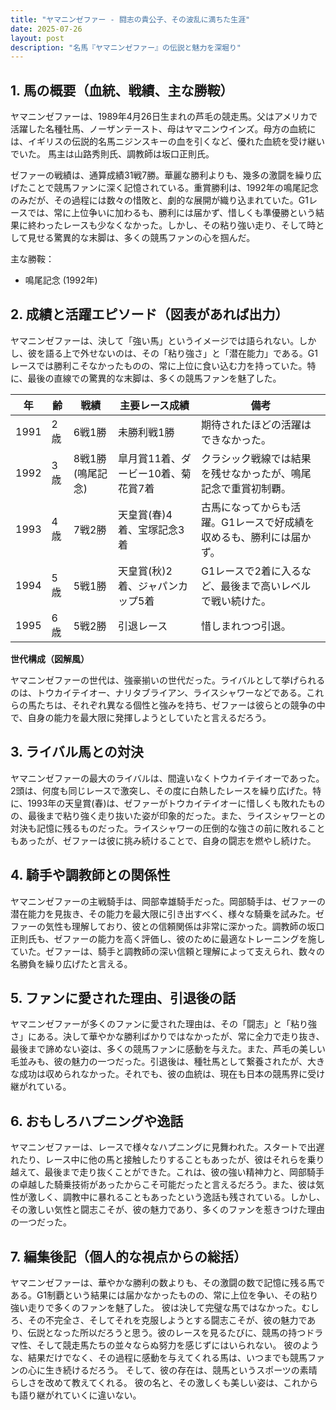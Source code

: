 ```yaml
---
title: "ヤマニンゼファー - 闘志の貴公子、その波乱に満ちた生涯"
date: 2025-07-26
layout: post
description: "名馬『ヤマニンゼファー』の伝説と魅力を深堀り"
---
```


## 1. 馬の概要（血統、戦績、主な勝鞍）

ヤマニンゼファーは、1989年4月26日生まれの芦毛の競走馬。父はアメリカで活躍した名種牡馬、ノーザンテースト、母はヤマニンウインズ。母方の血統には、イギリスの伝説的名馬ニジンスキーの血を引くなど、優れた血統を受け継いでいた。  馬主は山路秀則氏、調教師は坂口正則氏。

ゼファーの戦績は、通算成績31戦7勝。華麗な勝利よりも、幾多の激闘を繰り広げたことで競馬ファンに深く記憶されている。重賞勝利は、1992年の鳴尾記念のみだが、その過程には数々の惜敗と、劇的な展開が織り込まれていた。G1レースでは、常に上位争いに加わるも、勝利には届かず、惜しくも準優勝という結果に終わったレースも少なくなかった。しかし、その粘り強い走り、そして時として見せる驚異的な末脚は、多くの競馬ファンの心を掴んだ。

主な勝鞍：
* 鳴尾記念 (1992年)


## 2. 成績と活躍エピソード（図表があれば出力）

ヤマニンゼファーは、決して「強い馬」というイメージでは語られない。しかし、彼を語る上で外せないのは、その「粘り強さ」と「潜在能力」である。G1レースでは勝利こそなかったものの、常に上位に食い込む力を持っていた。特に、最後の直線での驚異的な末脚は、多くの競馬ファンを魅了した。

| 年 | 齢 | 戦績 | 主要レース成績 | 備考 |
|---|---|---|---|---|
| 1991 | 2歳 | 6戦1勝 |  未勝利戦1勝 |  期待されたほどの活躍はできなかった。 |
| 1992 | 3歳 | 8戦1勝(鳴尾記念) |  皐月賞11着、ダービー10着、菊花賞7着 |  クラシック戦線では結果を残せなかったが、鳴尾記念で重賞初制覇。 |
| 1993 | 4歳 | 7戦2勝 |  天皇賞(春)4着、宝塚記念3着 |  古馬になってからも活躍。G1レースで好成績を収めるも、勝利には届かず。 |
| 1994 | 5歳 | 5戦1勝 |  天皇賞(秋)2着、ジャパンカップ5着 |  G1レースで2着に入るなど、最後まで高いレベルで戦い続けた。 |
| 1995 | 6歳 | 5戦2勝 |  引退レース |  惜しまれつつ引退。 |


**世代構成（図解風）**

ヤマニンゼファーの世代は、強豪揃いの世代だった。ライバルとして挙げられるのは、トウカイテイオー、ナリタブライアン、ライスシャワーなどである。これらの馬たちは、それぞれ異なる個性と強みを持ち、ゼファーは彼らとの競争の中で、自身の能力を最大限に発揮しようとしていたと言えるだろう。


## 3. ライバル馬との対決

ヤマニンゼファーの最大のライバルは、間違いなくトウカイテイオーであった。2頭は、何度も同じレースで激突し、その度に白熱したレースを繰り広げた。特に、1993年の天皇賞(春)は、ゼファーがトウカイテイオーに惜しくも敗れたものの、最後まで粘り強く走り抜いた姿が印象的だった。また、ライスシャワーとの対決も記憶に残るものだった。ライスシャワーの圧倒的な強さの前に敗れることもあったが、ゼファーは彼に挑み続けることで、自身の闘志を燃やし続けた。


## 4. 騎手や調教師との関係性

ヤマニンゼファーの主戦騎手は、岡部幸雄騎手だった。岡部騎手は、ゼファーの潜在能力を見抜き、その能力を最大限に引き出すべく、様々な騎乗を試みた。ゼファーの気性も理解しており、彼との信頼関係は非常に深かった。調教師の坂口正則氏も、ゼファーの能力を高く評価し、彼のために最適なトレーニングを施していた。ゼファーは、騎手と調教師の深い信頼と理解によって支えられ、数々の名勝負を繰り広げたと言える。


## 5. ファンに愛された理由、引退後の話

ヤマニンゼファーが多くのファンに愛された理由は、その「闘志」と「粘り強さ」にある。決して華やかな勝利ばかりではなかったが、常に全力で走り抜き、最後まで諦めない姿は、多くの競馬ファンに感動を与えた。また、芦毛の美しい毛並みも、彼の魅力の一つだった。引退後は、種牡馬として繋養されたが、大きな成功は収められなかった。それでも、彼の血統は、現在も日本の競馬界に受け継がれている。


## 6. おもしろハプニングや逸話

ヤマニンゼファーは、レースで様々なハプニングに見舞われた。スタートで出遅れたり、レース中に他の馬と接触したりすることもあったが、彼はそれらを乗り越えて、最後まで走り抜くことができた。これは、彼の強い精神力と、岡部騎手の卓越した騎乗技術があったからこそ可能だったと言えるだろう。また、彼は気性が激しく、調教中に暴れることもあったという逸話も残されている。しかし、その激しい気性と闘志こそが、彼の魅力であり、多くのファンを惹きつけた理由の一つだった。


## 7. 編集後記（個人的な視点からの総括）

ヤマニンゼファーは、華やかな勝利の数よりも、その激闘の数で記憶に残る馬である。G1制覇という結果には届かなかったものの、常に上位を争い、その粘り強い走りで多くのファンを魅了した。  彼は決して完璧な馬ではなかった。むしろ、その不完全さ、そしてそれを克服しようとする闘志こそが、彼の魅力であり、伝説となった所以だろうと思う。彼のレースを見るたびに、競馬の持つドラマ性、そして競走馬たちの並々ならぬ努力を感じずにはいられない。  彼のような、結果だけでなく、その過程に感動を与えてくれる馬は、いつまでも競馬ファンの心に生き続けるだろう。  そして、彼の存在は、競馬というスポーツの素晴らしさを改めて教えてくれる。  彼の名と、その激しくも美しい姿は、これからも語り継がれていくに違いない。
